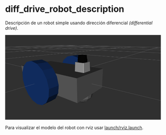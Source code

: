# diff_drive_robot_description

Descripción de un robot simple usando dirección diferencial *(differential drive)*.

![Screenshot](img/diff_drive_robot.png)

Para visualizar el modelo del robot con rviz usar [launch/rviz.launch](launch/rviz.launch).
